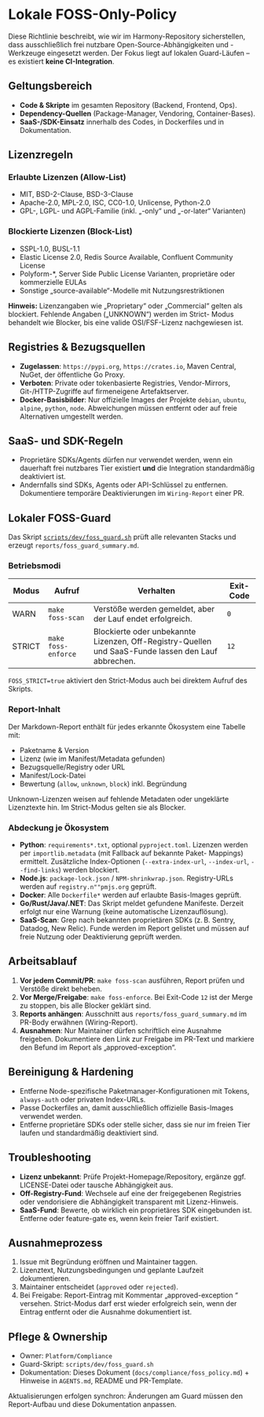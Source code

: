 # Lokale FOSS-Only-Policy

Diese Richtlinie beschreibt, wie wir im Harmony-Repository sicherstellen, dass ausschließlich frei nutzbare Open-Source-Abhängigkeiten
und -Werkzeuge eingesetzt werden. Der Fokus liegt auf lokalen Guard-Läufen – es existiert **keine CI-Integration**.

## Geltungsbereich

- **Code & Skripte** im gesamten Repository (Backend, Frontend, Ops).
- **Dependency-Quellen** (Package-Manager, Vendoring, Container-Bases).
- **SaaS-/SDK-Einsatz** innerhalb des Codes, in Dockerfiles und in Dokumentation.

## Lizenzregeln

### Erlaubte Lizenzen (Allow-List)

- MIT, BSD-2-Clause, BSD-3-Clause
- Apache-2.0, MPL-2.0, ISC, CC0-1.0, Unlicense, Python-2.0
- GPL-, LGPL- und AGPL-Familie (inkl. „-only“ und „-or-later“ Varianten)

### Blockierte Lizenzen (Block-List)

- SSPL-1.0, BUSL-1.1
- Elastic License 2.0, Redis Source Available, Confluent Community License
- Polyform-*, Server Side Public License Varianten, proprietäre oder kommerzielle EULAs
- Sonstige „source-available“-Modelle mit Nutzungsrestriktionen

**Hinweis:** Lizenzangaben wie „Proprietary“ oder „Commercial“ gelten als blockiert. Fehlende Angaben („UNKNOWN“) werden im Strict-
Modus behandelt wie Blocker, bis eine valide OSI/FSF-Lizenz nachgewiesen ist.

## Registries & Bezugsquellen

- **Zugelassen**: `https://pypi.org`, `https://crates.io`, Maven Central, NuGet, der öffentliche Go Proxy.
- **Verboten**: Private oder tokenbasierte Registries, Vendor-Mirrors, Git-/HTTP-Zugriffe auf firmeneigene Artefaktserver.
- **Docker-Basisbilder**: Nur offizielle Images der Projekte `debian`, `ubuntu`, `alpine`, `python`, `node`. Abweichungen müssen entfernt
  oder auf freie Alternativen umgestellt werden.

## SaaS- und SDK-Regeln

- Proprietäre SDKs/Agents dürfen nur verwendet werden, wenn ein dauerhaft frei nutzbares Tier existiert **und** die Integration standardmäßig
  deaktiviert ist.
- Andernfalls sind SDKs, Agents oder API-Schlüssel zu entfernen. Dokumentiere temporäre Deaktivierungen im `Wiring-Report` einer PR.

## Lokaler FOSS-Guard

Das Skript [`scripts/dev/foss_guard.sh`](../../scripts/dev/foss_guard.sh) prüft alle relevanten Stacks und erzeugt
`reports/foss_guard_summary.md`.

### Betriebsmodi

| Modus | Aufruf | Verhalten | Exit-Code |
| --- | --- | --- | --- |
| WARN | `make foss-scan` | Verstöße werden gemeldet, aber der Lauf endet erfolgreich. | `0` |
| STRICT | `make foss-enforce` | Blockierte oder unbekannte Lizenzen, Off-Registry-Quellen und SaaS-Funde lassen den Lauf abbrechen. | `12` |

`FOSS_STRICT=true` aktiviert den Strict-Modus auch bei direktem Aufruf des Skripts.

### Report-Inhalt

Der Markdown-Report enthält für jedes erkannte Ökosystem eine Tabelle mit:

- Paketname & Version
- Lizenz (wie im Manifest/Metadata gefunden)
- Bezugsquelle/Registry oder URL
- Manifest/Lock-Datei
- Bewertung (`allow`, `unknown`, `block`) inkl. Begründung

Unknown-Lizenzen weisen auf fehlende Metadaten oder ungeklärte Lizenztexte hin. Im Strict-Modus gelten sie als Blocker.

### Abdeckung je Ökosystem

- **Python**: `requirements*.txt`, optional `pyproject.toml`. Lizenzen werden per `importlib.metadata` (mit Fallback auf bekannte Paket-
  Mappings) ermittelt. Zusätzliche Index-Optionen (`--extra-index-url`, `--index-url`, `--find-links`) werden blockiert.
- **Node.js**: `package-lock.json` / `NPM-shrinkwrap.json`. Registry-URLs werden auf `registry.n""pmjs.org` geprüft.
- **Docker**: Alle `Dockerfile*` werden auf erlaubte Basis-Images geprüft.
- **Go/Rust/Java/.NET**: Das Skript meldet gefundene Manifeste. Derzeit erfolgt nur eine Warnung (keine automatische Lizenzauflösung).
- **SaaS-Scan**: Grep nach bekannten proprietären SDKs (z. B. Sentry, Datadog, New Relic). Funde werden im Report gelistet und müssen auf freie
  Nutzung oder Deaktivierung geprüft werden.

## Arbeitsablauf

1. **Vor jedem Commit/PR**: `make foss-scan` ausführen, Report prüfen und Verstöße direkt beheben.
2. **Vor Merge/Freigabe**: `make foss-enforce`. Bei Exit-Code `12` ist der Merge zu stoppen, bis alle Blocker geklärt sind.
3. **Reports anhängen**: Ausschnitt aus `reports/foss_guard_summary.md` im PR-Body erwähnen (Wiring-Report).
4. **Ausnahmen**: Nur Maintainer dürfen schriftlich eine Ausnahme freigeben. Dokumentiere den Link zur Freigabe im PR-Text und markiere den
   Befund im Report als „approved-exception“.

## Bereinigung & Hardening

- Entferne Node-spezifische Paketmanager-Konfigurationen mit Tokens, `always-auth` oder privaten Index-URLs.
- Passe Dockerfiles an, damit ausschließlich offizielle Basis-Images verwendet werden.
- Entferne proprietäre SDKs oder stelle sicher, dass sie nur im freien Tier laufen und standardmäßig deaktiviert sind.

## Troubleshooting

- **Lizenz unbekannt**: Prüfe Projekt-Homepage/Repository, ergänze ggf. LICENSE-Datei oder tausche Abhängigkeit aus.
- **Off-Registry-Fund**: Wechsele auf eine der freigegebenen Registries oder vendorisiere die Abhängigkeit transparent mit Lizenz-Hinweis.
- **SaaS-Fund**: Bewerte, ob wirklich ein proprietäres SDK eingebunden ist. Entferne oder feature-gate es, wenn kein freier Tarif existiert.

## Ausnahmeprozess

1. Issue mit Begründung eröffnen und Maintainer taggen.
2. Lizenztext, Nutzungsbedingungen und geplante Laufzeit dokumentieren.
3. Maintainer entscheidet (`approved` oder `rejected`).
4. Bei Freigabe: Report-Eintrag mit Kommentar „approved-exception <Issue-Link>“ versehen. Strict-Modus darf erst wieder erfolgreich sein,
   wenn der Eintrag entfernt oder die Ausnahme dokumentiert ist.

## Pflege & Ownership

- Owner: `Platform/Compliance`
- Guard-Skript: `scripts/dev/foss_guard.sh`
- Dokumentation: Dieses Dokument (`docs/compliance/foss_policy.md`) + Hinweise in `AGENTS.md`, README und PR-Template.

Aktualisierungen erfolgen synchron: Änderungen am Guard müssen den Report-Aufbau und diese Dokumentation anpassen.
